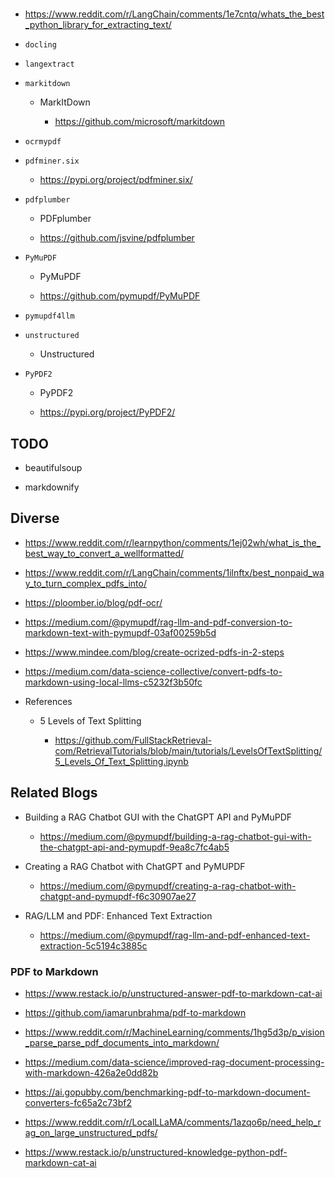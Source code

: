 # 

*   https://www.reddit.com/r/LangChain/comments/1e7cntq/whats_the_best_python_library_for_extracting_text/

*   `docling`

*   `langextract`

*   `markitdown`

    *   MarkItDown

        *   https://github.com/microsoft/markitdown

*   `ocrmypdf`

*   `pdfminer.six`

    *   https://pypi.org/project/pdfminer.six/


*   `pdfplumber`

    *   PDFplumber

    *   https://github.com/jsvine/pdfplumber

*   `PyMuPDF`

    *   PyMuPDF

    *   https://github.com/pymupdf/PyMuPDF

*   `pymupdf4llm`

*   `unstructured`

    *   Unstructured

*   `PyPDF2`

    *   PyPDF2

    *   https://pypi.org/project/PyPDF2/


## TODO

*   beautifulsoup

*   markdownify

## Diverse

*   https://www.reddit.com/r/learnpython/comments/1ej02wh/what_is_the_best_way_to_convert_a_wellformatted/

*   https://www.reddit.com/r/LangChain/comments/1ilnftx/best_nonpaid_way_to_turn_complex_pdfs_into/

*   https://ploomber.io/blog/pdf-ocr/

*   https://medium.com/@pymupdf/rag-llm-and-pdf-conversion-to-markdown-text-with-pymupdf-03af00259b5d

*   https://www.mindee.com/blog/create-ocrized-pdfs-in-2-steps

*   https://medium.com/data-science-collective/convert-pdfs-to-markdown-using-local-llms-c5232f3b50fc

*   References

    *   5 Levels of Text Splitting

        *   https://github.com/FullStackRetrieval-com/RetrievalTutorials/blob/main/tutorials/LevelsOfTextSplitting/5_Levels_Of_Text_Splitting.ipynb

    
## Related Blogs

*   Building a RAG Chatbot GUI with the ChatGPT API and PyMuPDF

    *   https://medium.com/@pymupdf/building-a-rag-chatbot-gui-with-the-chatgpt-api-and-pymupdf-9ea8c7fc4ab5

*   Creating a RAG Chatbot with ChatGPT and PyMUPDF

    *   https://medium.com/@pymupdf/creating-a-rag-chatbot-with-chatgpt-and-pymupdf-f6c30907ae27

*   RAG/LLM and PDF: Enhanced Text Extraction

    *   https://medium.com/@pymupdf/rag-llm-and-pdf-enhanced-text-extraction-5c5194c3885c


### PDF to Markdown

*   https://www.restack.io/p/unstructured-answer-pdf-to-markdown-cat-ai

*   https://github.com/iamarunbrahma/pdf-to-markdown

*   https://www.reddit.com/r/MachineLearning/comments/1hg5d3p/p_vision_parse_parse_pdf_documents_into_markdown/

*   https://medium.com/data-science/improved-rag-document-processing-with-markdown-426a2e0dd82b

*   https://ai.gopubby.com/benchmarking-pdf-to-markdown-document-converters-fc65a2c73bf2

*   https://www.reddit.com/r/LocalLLaMA/comments/1azqo6p/need_help_rag_on_large_unstructured_pdfs/

*   https://www.restack.io/p/unstructured-knowledge-python-pdf-markdown-cat-ai


